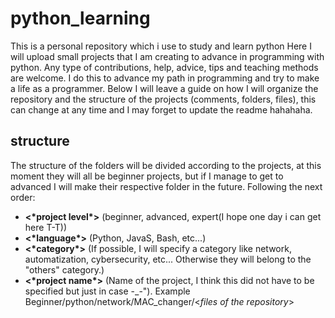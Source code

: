 # python_learning

This is a personal repository which i use to study and learn python
Here I will upload small projects that I am creating to advance in programming with python.
Any type of contributions, help, advice, tips and teaching methods are welcome. I do this to advance my path in programming and try to make a life as a programmer.
Below I will leave a guide on how I will organize the repository and the structure of the projects (comments, folders, files), this can change at any time and I may forget to update the readme hahahaha.

## **structure**

 The structure of the folders will be divided according to the projects, at this    moment they will all be beginner projects, but if I manage to get to advanced I  will make their respective folder in the future.
Following the next order:
* **<\*project level\*>** (beginner, advanced, expert(I hope one day i can get here T-T))
* **<\*language\*>** (Python, JavaS, Bash, etc...)
* **<\*category\*>** (If possible, I will specify a category like network, automatization, cybersecurity, etc... Otherwise they will belong to the "others" category.)
* **<\*project name\*>** (Name of the project, I think this did not have to be specified but just in case -_-").
Example Beginner/python/network/MAC_changer/<*files of the repository*>
